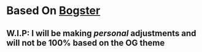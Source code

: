 # Based On [Bogster](https://github.com/wojciechkepka/bogster)

## W.I.P: I will be making *personal* adjustments and will not be 100% based on the OG theme
